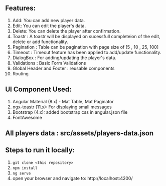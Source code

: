 
## Features:

1. Add: You can add new player data.
2. Edit: You can edit the player's data.
3. Delete: You can delete the player after confirmation.
4. Toastr : A toastr will be displayed on sucessfull completeion of the edit, delete or add functionality.
5. Pagination : Table can be pagination with page size of [5 , 10 , 25, 100]
6. Timeout : Timeout feature has been applied to add/update functionality.
7. DialogBox : For adding/updating the player's data.
8. Validations : Basic Form Validations
9. Global Header and Footer : reusable components
10. Routing

## UI Component Used:

1. Angular Material (8.x) - Mat Table, Mat Paginator
2. ngx-toastr (11.x): For displaying small messages
3. Bootstrap (4.x): added bootstrap css in angular.json file
4. FontAwesome

## All players data : src/assets/players-data.json

## Steps to run it locally:
1) `git clone <this repository>`
2) `npm install`
3) `ng serve`
4) open your browser and navigate to: http://localhost:4200/
